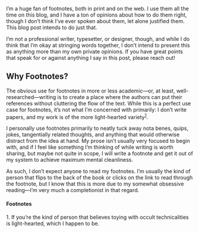 I’m a huge fan of footnotes, both in print and on the web. I use them all the
time on this blog, and I have a ton of opinions about how to do them right,
though I don’t think I’ve ever spoken about them, let alone justified them.
This blog post intends to do just that.

I’m not a professional writer, typesetter, or designer, though, and while I do
think that I’m okay at stringing words together, I don’t intend to present this
as anything more than my own private opinions. If you have great points that
speak for or against anything I say in this post, please reach out!

## Why Footnotes?

The obvious use for footnotes in more or less academic—or, at least,
well-researched—writing is to create a place where the authors can put their
references without cluttering the flow of the text. While this is a perfect
use case for footnotes, it’s not what I’m concerned with primarily: I don’t
write papers, and my work is of the more light-hearted
variety<sup><a href="#1">1</a></sup>.

I personally use footnotes primarily to neatly tuck away nota benes, quips,
jokes, tangentially related thoughts, and anything that would otherwise
distract from the idea at hand. My prose isn’t usually very focused to begin
with, and if I feel like something I’m thinking of while writing is worth
sharing, but maybe not quite in scope, I will write a footnote and get it out
of my system to achieve maximum mental cleanliness.

As such, I don’t expect anyone to read my footnotes. I’m usually the kind of
person that flips to the back of the book or clicks on the link to read through
the footnote, but I know that this is more due to my somewhat obsessive
reading—I’m very much a completionist in that regard.

#### Footnotes

<span id="1">1.</span> If you’re the kind of person that believes toying with
                       occult technicalities is light-hearted, which I happen
                       to be.
